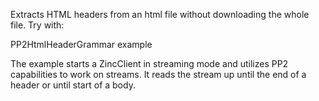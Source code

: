 Extracts HTML headers from an html file without downloading the whole file. Try with:

PP2HtmlHeaderGrammar example

The example starts a  ZincClient in streaming mode and utilizes PP2 capabilities to work on streams. It reads the stream up until the end of a header or until start of a body.